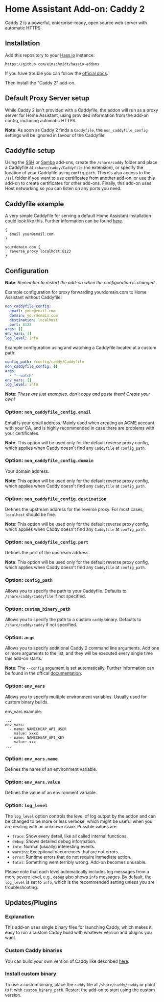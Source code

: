 # Home Assistant Add-on: Caddy 2

Caddy 2 is a powerful, enterprise-ready, open source web server with automatic HTTPS

## Installation

Add this repository to your [Hass.io](https://home-assistant.io/hassio/) instance:

`https://github.com/einschmidt/hassio-addons`

If you have trouble you can follow the [official docs](https://home-assistant.io/hassio/installing_third_party_addons/).

Then install the "Caddy 2" add-on.

## Default Proxy Server setup

While Caddy 2 isn't provided with a Caddyfile, the addon will run as a proxy
server for Home Assistant, using provided information from the add-on config,
including automatic HTTPS.

**Note**: As soon as Caddy 2 finds a `Caddyfile`, the `non_caddyfile_config`
settings will be ignored in favour of the Caddyfile.

## Caddyfile setup

Using the [SSH][ssh] or [Samba][samba] add-ons, create the `/share/caddy`
folder and place a Caddyfile at `/share/caddy/Caddyfile` (no extension),
or specify the location of your Caddyfile using `config_path`. There's
also access to the `/ssl` folder if you want to use certificates from
another add-on, or use this add-on to create certificates for other
add-ons. Finally, this add-on uses Host networking so you can listen
on any ports you need.

## Caddyfile example

A very simple Caddyfile for serving a default Home Assistant installation
could look like this.
Further information can be found [here](https://caddyserver.com/docs/caddyfile).

```
{
  email your@email.com
}

yourdomain.com {
  reverse_proxy localhost:8123
}
```

## Configuration

**Note**: _Remember to restart the add-on when the configuration is changed._

Example configuration for proxy forwarding yourdomain.com to Home Assistant
without Caddyfile:

```yaml
non_caddyfile_config:
  email: your@email.com
  domain: yourdomain.com
  destination: localhost
  port: 8123
args: []
env_vars: []
log_level: info
```

Example configuration using and watching a Caddyfile located at a custom path:

```yaml
config_path: /config/caddy/Caddyfile
non_caddyfile_config: {}
args:
  - "--watch"
env_vars: []
log_level: info
```

**Note**: _These are just examples, don't copy and paste them! Create your own!_

### Option: `non_caddyfile_config.email`

Email is your email address. Mainly used when creating an ACME account with your
CA, and is highly recommended in case there are problems with your certificates.

**Note**: This option will be used only for the default reverse proxy config,
which applies when Caddy doesn't find any `Caddyfile` at `config_path`.

### Option: `non_caddyfile_config.domain`

Your domain address.

**Note**: This option will be used only for the default reverse proxy config,
which applies when Caddy doesn't find any `Caddyfile` at `config_path`.

### Option: `non_caddyfile_config.destination`

Defines the upstream address for the reverse proxy.
For most cases, `localhost` should be fine.

**Note**: This option will be used only for the default reverse proxy config,
which applies when Caddy doesn't find any `Caddyfile` at `config_path`.

### Option: `non_caddyfile_config.port`

Defines the port of the upstream address.

**Note**: This option will be used only for the default reverse proxy config,
which applies when Caddy doesn't find any `Caddyfile` at `config_path`.

### Option: `config_path`

Allows you to specify the path to your Caddyfile.
Defaults to `/share/caddy/Caddyfile` if not specified.

### Option: `custom_binary_path`

Allows you to specify the path to a custom `caddy` binary.
Defaults to `/share/caddy/caddy` if not specified.

### Option: `args`

Allows you to specify additional Caddy 2 command line arguments.
Add one or more arguments to the list, and they will be executed
every single time this add-on starts.

**Note**: The `--config` argument is set automatically.
Further information can be found in the offical [documentation](https://caddyserver.com/docs/command-line#caddy-run).

### Option: `env_vars`

Allows you to specify multiple environment variables.
Usually used for custom binary builds.

env_vars example:

```
...
env_vars:
  - name: NAMECHEAP_API_USER
    value: xxxx
  - name: NAMECHEAP_API_KEY
    value: xxx
...
```

### Option: `env_vars.name`

Defines the name of an environment variable.

### Option: `env_vars.value`

Defines the value of an environment variable.

### Option: `log_level`

The `log_level` option controls the level of log output by the addon and can
be changed to be more or less verbose, which might be useful when you are
dealing with an unknown issue. Possible values are:

- `trace`: Show every detail, like all called internal functions.
- `debug`: Shows detailed debug information.
- `info`: Normal (usually) interesting events.
- `warning`: Exceptional occurrences that are not errors.
- `error`: Runtime errors that do not require immediate action.
- `fatal`: Something went terribly wrong. Add-on becomes unusable.

Please note that each level automatically includes log messages from a
more severe level, e.g., `debug` also shows `info` messages. By default,
the `log_level` is set to `info`, which is the recommended setting unless
you are troubleshooting.

## Updates/Plugins

### Explanation

This add-on uses single binary files for launching Caddy,
which makes it easy to run a custom Caddy build with whatever
version and plugins you want.

### Custom Caddy binaries

You can build your own version of Caddy like described [here](https://caddyserver.com/docs/build#xcaddy).

### Install custom binary

To use a custom binary, place the `caddy` file at `/share/caddy/caddy` or
point to it with `custom_binary_path`. Restart the add-on to start using
the custom version.

[ssh]: https://home-assistant.io/addons/ssh/
[samba]: https://home-assistant.io/addons/samba/
